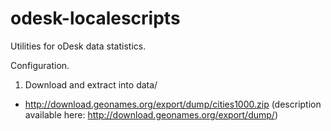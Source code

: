 odesk-localescripts
===================

Utilities for oDesk data statistics.


Configuration.
1) Download and extract into data/
 * http://download.geonames.org/export/dump/cities1000.zip (description available here: http://download.geonames.org/export/dump/)







